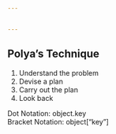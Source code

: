 ```yaml
---


---
```


<h2 id="polyas-technique">Polya’s Technique</h2>
<ol>
<li>Understand the problem</li>
<li>Devise a plan</li>
<li>Carry out the plan</li>
<li>Look back</li>
</ol>
<p>Dot Notation: object.key<br>
Bracket Notation: object[“key”]</p>

